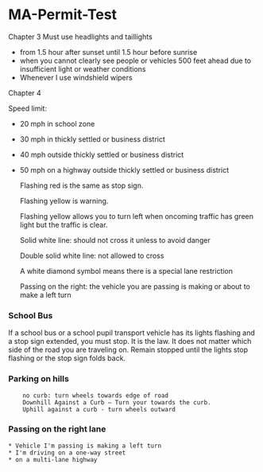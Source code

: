 # MA-Permit-Test

Chapter 3
Must use headlights and taillights
* from 1.5 hour after sunset until 1.5 hour before sunrise
* when you cannot clearly see people or vehicles 500 feet ahead due to insufficient light or weather conditions
* Whenever I use windshield wipers
	
Chapter 4

Speed limit:
* 20 mph in school zone
* 30 mph in thickly settled or business district
* 40 mph outside thickly settled or business district
* 50 mph on a highway outside thickly settled or business district

	Flashing red is the same as stop sign.

	Flashing yellow is warning.

	Flashing yellow allows you to turn left when oncoming traffic has green light but the traffic is clear.

	Solid white line: should not cross it unless to avoid danger

	Double solid white line: not allowed to cross

	A white diamond symbol means there is a special lane restriction

	Passing on the right:
		the vehicle you are passing is making or about to make a left turn

### School Bus
If a school bus or a school pupil transport vehicle has its lights flashing and a stop sign extended, you must stop. It is the law. It does not matter which side of the road you are traveling on. Remain stopped until the lights stop flashing or the stop sign folds back.

### Parking on hills
		no curb: turn wheels towards edge of road
		Downhill Against a Curb — Turn your towards the curb.
		Uphill against a curb - turn wheels outward

### Passing on the right lane
	* Vehicle I'm passing is making a left turn
	* I'm driving on a one-way street
	* on a multi-lane highway
